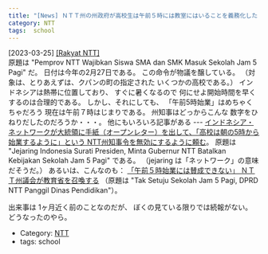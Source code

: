 ```yaml
---
title: "[News] ＮＴＴ州の州政府が高校生は午前５時には教室にはいることを義務化した ---ＮＴＴ州は大騒ぎになっている"
category: NTT
tags:  school
---
```


[2023-03-25] [[Rakyat NTT]](https://rakyatntt.com/pemprov-ntt-wajibkan-siswa-sma-dan-smk-masuk-sekolah-jam-5-pagi/?utm_source=pocket_saves)  
 原題は
"Pemprov NTT Wajibkan Siswa SMA dan SMK 
Masuk Sekolah Jam 5 Pagi" だ。
日付は今年の2月27日である。
この命令が物議を醸している。
（対象は、とりあえずは、クパンの町の指定された
いくつかの高校である。）
インドネシアは熱帯に位置しており、
すぐに暑くなるので
何にせよ開始時間を早くするのは合理的である。
しかし、それにしても、
「午前5時始業」はめちゃくちゃだろう
現在は午前７時はじまりである。
州知事はどっからこんな
数字をひねりだしたのだろうか・・・。
他にもいろいろ記事がある ---
[インドネシア・ネットワークが大統領に手紙（オープンレター）を出して、「高校は朝の5時から始業するように」という NTT州知事令を無効にするように頼む](https://rakyatntt.com/jejaring-indonesia-surati-presiden-minta-gubernur-ntt-batalkan-kebijakan-sekolah-jam-5-pagi/?utm_source=pocket_saves)。
原題は "Jejaring Indonesia Surati Presiden, Minta Gubernur NTT Batalkan Kebijakan Sekolah Jam 5 Pagi" である。
（jejaring は「ネットワーク」の意味だそうだ。）
あるいは、こんなのも：
[「午前５時始業には賛成できない」
ＮＴＴ州議会が教育省を召喚する](https://rakyatntt.com/tak-setuju-sekolah-jam-5-pagi-dprd-ntt-panggil-dinas-pendidikan/?utm_source=pocket_saves)
（原題は
"Tak Setuju Sekolah Jam 5 Pagi, 
DPRD NTT Panggil Dinas Pendidikan"）。

 出来事は 1ヶ月近く前のことなのだが、
ぼくの見ている限りでは続報がない。
どうなったのやら。

- Category: [NTT](https://merapano.github.io/categories.html#NTT)
- tags:  school

